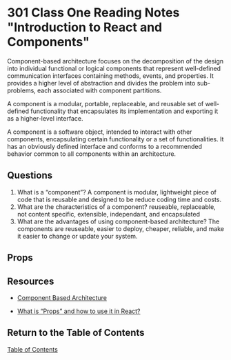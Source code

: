 # 301 Class One Reading Notes "Introduction to React and Components"

Component-based architecture focuses on the decomposition of the design into individual functional or logical components that represent well-defined communication interfaces containing methods, events, and properties. It provides a higher level of abstraction and divides the problem into sub-problems, each associated with component partitions.

A component is a modular, portable, replaceable, and reusable set of well-defined functionality that encapsulates its implementation and exporting it as a higher-level interface.

A component is a software object, intended to interact with other components, encapsulating certain functionality or a set of functionalities. It has an obviously defined interface and conforms to a recommended behavior common to all components within an architecture.

## Questions

1. What is a “component”? A component is modular, lightweight piece of code that is reusable and designed to be reduce coding time and costs.
2. What are the characteristics of a component? reuseable, replaceable, not content specific, extensible, independant, and encapsulated
3. What are the advantages of using component-based architecture? The components are reuseable, easier to deploy, cheaper, reliable, and make it easier to change or update your system.

## Props

## Resources

- [Component Based Architecture](https://www.tutorialspoint.com/software_architecture_design/component_based_architecture.htm)

- [What is “Props” and how to use it in React?](https://itnext.io/what-is-props-and-how-to-use-it-in-react-da307f500da0)

## Return to the Table of Contents

[Table of Contents](https://todd75.github.io/reading-notes/)
